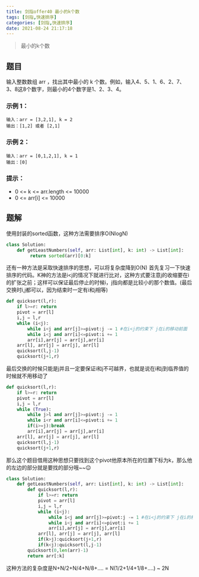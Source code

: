 ```yaml
---
title: 剑指offer40 最小的k个数
tags: [剑指,快速排序]
categories: [剑指,快速排序]
date: 2021-08-24 21:17:18
---
```


> 最小的k个数

## 题目

输入整数数组 arr ，找出其中最小的 k 个数。例如，输入4、5、1、6、2、7、3、8这8个数字，则最小的4个数字是1、2、3、4。

### 示例 1：

```
输入：arr = [3,2,1], k = 2
输出：[1,2] 或者 [2,1]
```

### 示例 2：

```
输入：arr = [0,1,2,1], k = 1
输出：[0]
```

### 提示：

- 0 <= k <= arr.length <= 10000
- 0 <= arr[i] <= 10000

## 题解

使用封装的sorted函数，这种方法需要排序O(NlogN)

```python
class Solution:
    def getLeastNumbers(self, arr: List[int], k: int) -> List[int]:
         return sorted(arr)[0:k]
```

还有一种方法是采取快速排序的思想，可以将复杂度降到O(N)
首先复习一下快速排序的代码。K神的方法是i<j的情况下就进行比对，这种方式要注意j的收缩要在i的扩张之前；这样可以保证最后停止的时候i，j指向都是比较小的那个数值。(最后交换时i,j都可以，因为结束时一定有i和j相等)

```python
def quicksort(l,r):
    if l>=r: return
    pivot = arr[l]
    i,j = l,r
    while (i<j):
        while i<j and arr[j]>=pivot:j -= 1 #在i<j的约束下 j在i的移动前面
        while i<j and arr[i]<=pivot:i += 1         
        arr[i],arr[j] = arr[j],arr[i]
    arr[l], arr[j] = arr[j], arr[l]
    quicksort(l,j-1)
    quicksort(j+1,r)
```

最后交换的时候只能是j并且一定要保证i和j不可越界，也就是说在i和j到临界值的时候就不用移动了

```python
def quicksort(l,r):
    if l>=r: return
    pivot = arr[l]
    i,j = l,r
    while (True):
        while j>l and arr[j]>=pivot:j -= 1 
        while i<r and arr[i]<=pivot:i += 1   
        if(i>=j):break
        arr[i],arr[j] = arr[j],arr[i]
    arr[l], arr[j] = arr[j], arr[l]
    quicksort(l,j-1)
    quicksort(j+1,r)
```

那么这个题目借用这种思想只要找到这个pivot他原本所在的位置下标为k，那么他的左边的部分就是要找的部分哦~~:wink:

```python
class Solution:
    def getLeastNumbers(self, arr: List[int], k: int) -> List[int]:
        def quicksort(l,r):
            if l>=r: return
            pivot = arr[l]
            i,j = l,r
            while (i<j):
                while i<j and arr[j]>=pivot:j -= 1 #在i<j的约束下 j在i的移动前面
                while i<j and arr[i]<=pivot:i += 1         
                arr[i],arr[j] = arr[j],arr[i]
            arr[l], arr[j] = arr[j], arr[l]
            if(k>j):quicksort(j+1,r)
            if(k<j):quicksort(l,j-1)            
        quicksort(0,len(arr)-1)
        return arr[:k]
```

这种方法的复杂度是N+N/2+N/4+N/8+.... = N(1/2+1/4+1/8+....) ~ 2N
